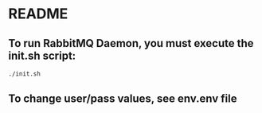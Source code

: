 # README

## To run RabbitMQ Daemon, you must execute the init.sh script:

```bash
./init.sh
```

## To change user/pass values, see env.env file
